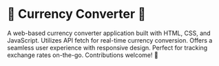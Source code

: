 # 💱 Currency Converter 💼

A web-based currency converter application built with HTML, CSS, and JavaScript. Utilizes API fetch for real-time currency conversion. Offers a seamless user experience with responsive design. 
Perfect for tracking exchange rates on-the-go. Contributions welcome! 🚀
